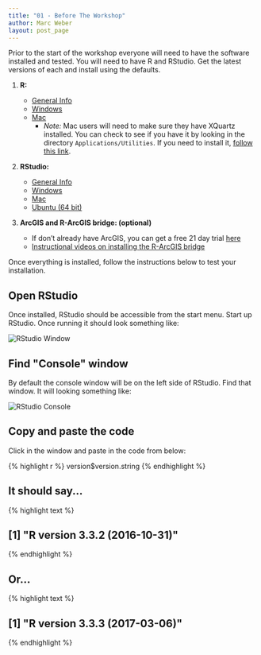 ```yaml
---
title: "01 - Before The Workshop"
author: Marc Weber
layout: post_page
---
```


Prior to the start of the workshop everyone will need to have the software 
installed and tested.  You will need to have  R and RStudio.  Get the latest versions of each and install using the defaults.  

1. **R:** 
    - [General Info](http://cran.r-project.org/)
    - [Windows](http://cran.r-project.org/bin/windows/base/R-3.2.0-win.exe)
    - [Mac](http://cran.r-project.org/bin/macosx/R-3.3.2.pkg)
        - *Note:* Mac users will need to make sure they have XQuartz installed. You can check to see if you have it by looking in the directory `Applications/Utilities`.  If you need to install it, [follow this link](http://xquartz.macosforge.org/landing/).
        
2. **RStudio:** 
    - [General Info](http://www.rstudio.com/products/rstudio/download/)
    - [Windows](https://download1.rstudio.org/RStudio-1.0.136.exe)
    - [Mac](https://download1.rstudio.org/RStudio-1.0.136.dmg)
    - [Ubuntu (64 bit)](https://download1.rstudio.org/rstudio-1.0.136-amd64.deb)

3. **ArcGIS and R-ArcGIS bridge:  (optional)** 
    - If don’t already have ArcGIS, you can get a free 21 day trial [here](http://www.arcgis.com/features/free-trial.html)
    - [Instructional videos on installing the R-ArcGIS bridge](https://community.esri.com/groups/rstats/content?filterID=contentstatus%5Bpublished%5D~objecttype~objecttype%5Bvideo%5D) 

  
Once everything is installed, follow the instructions below to test your installation.

## Open RStudio
Once installed, RStudio should be accessible from the start menu.  Start up RStudio.  Once running it should look something like:

![RStudio Window](/AWRA_GIS_R_Workshop/figure/rstudio.png)

## Find "Console" window
By default the console window will be on the left side of RStudio.  Find that window.  It will looking something like:  

![RStudio Console](/AWRA_GIS_R_Workshop/figure/rstudio_console.png)

## Copy and paste the code
Click in the window and paste in the code from below:


{% highlight r %}
version$version.string
{% endhighlight %}

## It should say...

{% highlight text %}
## [1] "R version 3.3.2 (2016-10-31)"
{% endhighlight %}

## Or...

{% highlight text %}
## [1] "R version 3.3.3 (2017-03-06)"
{% endhighlight %}


